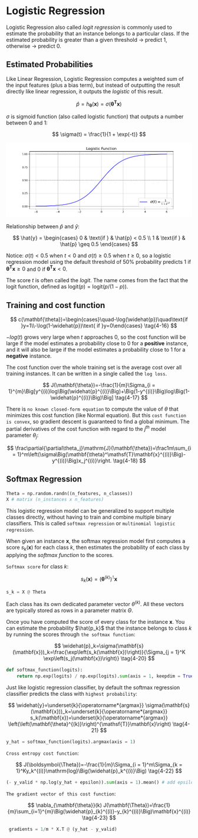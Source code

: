# Logistic Regression

Logistic Regression also called *logit regression* is commonly used to estimate the probability that an instance belongs to a particular class. If the estimated probability is greater than a given threshold $\to$ predict 1, otherwise $\to$ predict 0.

## Estimated Probabilities

Like Linear Regression, Logistic Regression computes a weighted sum of the input features (plus a bias term), but instead of outputting the result directly like linear regression, it outputs the *logistic* of this result.

$$
\hat{p} = h_\mathbf{\theta}(\mathbf{x}) = \sigma(\mathbf{\theta^T x}) \tag{4-13}
$$

$\sigma$ is sigmoid function (also called logistic function) that outputs a number between 0 and 1:

$$
\sigma(t) = \frac{1}{1 + \exp(-t)}
$$

![sigmoid function](images/logistic_function.png)

Relationship between $\hat{p}$ and $\hat{y}$:

$$
\hat{y} = \begin{cases}
    0 & \text{if } & \hat{p} < 0.5 \\
    1 & \text{if } & \hat{p} \geq 0.5
\end{cases}
$$

Notice: $\sigma(t) < 0.5$ when $t < 0$ and $\sigma(t) \geq 0.5$ when $t \geq 0$, so a logistic regression model using the default threshold of $50\%$ probability predicts $1$ if $\mathbf{\theta^T x} \geq 0$ and $0$ if $\mathbf{\theta^T x} < 0$.

The score $t$ is often called the *logit*. The name comes from the fact that the logit function, defined as $\text{logit}(p) = \text{logit}(p / (1-p))$.

## Training and cost function

$$
c(\mathbf{\theta})=\begin{cases}\quad-\log(\widehat{p})\quad\text{if }y=1\\-\log(1-\widehat{p})\text{ if }y=0\end{cases} \tag{4-16}
$$

$-log(t)$ grows very large when $t$ approaches 0, so the cost function will be large if the model estimates a probability close to 0 for a **positive** instance, and it will also be large if the model estimates a probability close to 1 for a **negative** instance.

The cost function over the whole training set is the average cost over all training instances. It can be written in a single called the `log loss`. 

$$
J(\mathbf{\theta})=-\frac{1}{m}\Sigma_{i = 1}^{m}\Big[y^{(i)}log\Big(\widehat{p}^{(i)}\Big)+\Big(1-y^{(i)}\Big)log\Big(1-\widehat{p}^{(i)}\Big)\Big] \tag{4-17}
$$

There is `no known closed-form equation` to compute the value of $\theta$ that minimizes this cost function (like Normal equation). But this `cost function is convex`, so gradient descent is guaranteed to find a global minimum. The partial derivatives of the cost function with regard to the $j^{th}$ model parameter $\theta_j$:

$$
\frac\partial{\partial\theta_j}\mathrm{J}(\mathbf{\theta})=\frac1m\sum_{i = 1}^m\left(\sigma\Big(\mathbf{\theta}^\mathsf{T}\mathbf{x}^{(i)}\Big)-y^{(i)}\Big)x_j^{(i)}\right. \tag{4-18}
$$

## Softmax Regression

```python
Theta = np.random.randn((n_features, n_classes))
X # matrix (n_instances x n_features)
```

This logistic regression model can be generalized to support multiple classes directly, without having to train and combine multiple binary classifiers. This is called `softmax regression` or `multinomial logistic regression`.

When given an instance $\mathbf{x}$, the softmax regression model first computes a score $s_k(\mathbf{x})$ for each class $k$, then estimates the probability of each class by applying the *softmax function* to the scores.

`Softmax score` for class $k$:

$$
s_k(\mathbf{x})=\left(\mathbf{\theta}^{(k)}\right)^\intercal\mathbf{x} \tag{4-19}
$$

```python
s_k = X @ Theta
```

Each class has its own dedicated parameter vector $\theta^{(k)}$. All these vectors are typically stored as rows in a parameter matrix $\Theta$.

Once you have computed the score of every class for the instance $\mathbf{x}$. You can estimate the probability $\hat{p_k}$ that the instance belongs to class $k$ by running the scores through `the softmax function`:

$$
\widehat{p}_k=\sigma(\mathbf{s}(\mathbf{x}))_k=\frac{\exp\left(s_k(\mathbf{x})\right)}{\Sigma_{j = 1}^K \exp\left(s_j(\mathbf{x})\right)} \tag{4-20}
$$

```python
def softmax_function(logits):
    return np.exp(logits) / np.exp(logits).sum(axis = 1, keepdim = True)
```

Just like logistic regression classifier, by default the softmax regression classifier predicts the class with `highest probability`:

$$
\widehat{y}=\underset{k}{\operatorname*{argmax}} \sigma(\mathbf{s}(\mathbf{x}))_k=\underset{k}{\operatorname*{argmax}} s_k(\mathbf{x})=\underset{k}{\operatorname*{argmax}} \left(\left(\mathbf{\theta}^{(k)}\right)^{\mathsf{T}}\mathbf{x}\right) \tag{4-21}
$$

```python
y_hat = softmax_function(logits).argmax(axis = 1)
```

`Cross entropy cost function`:

$$
J(\boldsymbol{\Theta})=-\frac{1}{m}\Sigma_{i = 1}^m\Sigma_{k = 1}^Ky_k^{(i)}\mathrm{log}\Big(\widehat{p}_k^{(i)}\Big) \tag{4-22}
$$

```python
(- y_valid * np.log(y_hat + epsilon)).sum(axis = 1).mean() # add epsilon to avoid log(0) situation
```

`The gradient vector of this cost function`:

$$
\nabla_{\mathbf{\theta}}(k) J(\mathbf{\Theta})=\frac{1}{m}\sum_{i=1}^{m}\Big(\widehat{p}_{k}^{(i)}-y_{k}^{(i)}\Big)\mathbf{x}^{(i)} \tag{4-23}
$$

```python
 gradients = 1/m * X.T @ (y_hat - y_valid)
```

